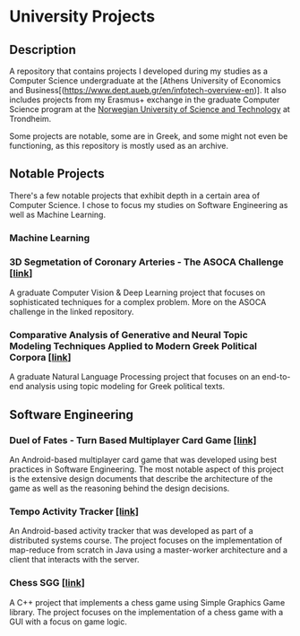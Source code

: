 # University Projects

## Description
A repository that contains projects I developed during my studies as a Computer Science undergraduate at the [Athens University of Economics and Business[(https://www.dept.aueb.gr/en/infotech-overview-en)]. It also includes projects from my Erasmus+ exchange in the graduate Computer Science program at the [Norwegian University of Science and Technology](https://www.ntnu.edu/) at Trondheim.

Some projects are notable, some are in Greek, and some might not even be functioning, as this repository is mostly used as an archive.

## Notable Projects

There's a few notable projects that exhibit depth in a certain area of Computer Science. I chose to focus my studies on Software Engineering as well as Machine Learning. 

### Machine Learning

### 3D Segmetation of Coronary Arteries - The ASOCA Challenge [[link](https://github.com/DionGR/3d-segmentation-coronary-arteries-asoca)]

A graduate Computer Vision & Deep Learning project that focuses on sophisticated techniques for a complex problem. More on the ASOCA challenge in the linked repository.

### Comparative Analysis of Generative and Neural Topic Modeling Techniques Applied to Modern Greek Political Corpora [[link](https://github.com/DionGR/greek-pm-topic-modeling)]

A graduate Natural Language Processing project that focuses on an end-to-end analysis using topic modeling for Greek political texts. 

## Software Engineering

### Duel of Fates - Turn Based Multiplayer Card Game [[link]](https://github.com/DionGR/duel-of-fates)

An Android-based multiplayer card game that was developed using best practices in Software Engineering. The most notable aspect of this project is the extensive design documents that describe the architecture of the game as well as the reasoning behind the design decisions.

### Tempo Activity Tracker [[link]](https://github.com/DionGR/distributed-activity-tracker)

An Android-based activity tracker that was developed as part of a distributed systems course. The project focuses on the implementation of map-reduce from scratch in Java using a master-worker architecture and a client that interacts with the server. 

### Chess SGG [[link]](https://github.com/DionGR/Chess_SGG)

A C++ project that implements a chess game using Simple Graphics Game library. The project focuses on the implementation of a chess game with a GUI with a focus on game logic.